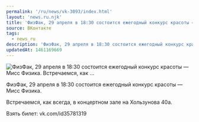 ```yaml
---
permalink: '/ru/news/vk-3093/index.html'
layout: 'news.ru.njk'
title: 'ФизФак, 29 апреля в 18:30 состоится ежегодный конкурс красоты — Мисс Физика.  Встречаемся, как …'
source: ВКонтакте
tags:
  - news_ru
description: 'ФизФак, 29 апреля в 18:30 состоится ежегодный конкурс красоты — Мисс Физика.  Встречаемся, как …'
updatedAt: 1461169669
---
```

![ФизФак, 29 апреля в 18:30 состоится ежегодный конкурс красоты — Мисс Физика.  Встречаемся, как …](https://sun9-33.userapi.com/impf/c604418/v604418484/53aa/U7xOrhkfM1M.jpg?size=764x1080&quality=96&sign=a873c40ecc0235779003c34d2fad19bf&c_uniq_tag=aJsxaG7ZemAYhLtrCN4ZA-m7YJomrzm6efw3AF84t2U&type=album)

ФизФак, 29 апреля в 18:30 состоится ежегодный конкурс красоты — Мисс Физика.

Встречаемся, как всегда, в концертном зале на Хользунова 40а.

Взять билет: vk.com/id35781319
